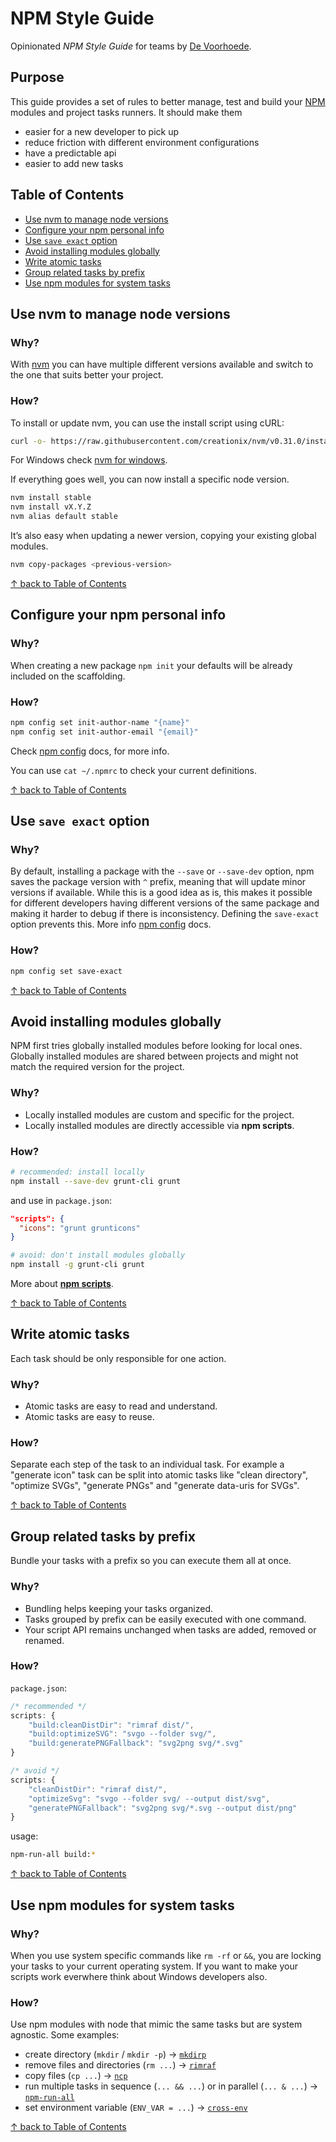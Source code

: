 # NPM Style Guide

Opinionated ​*NPM Style Guide*​ for teams by [De Voorhoede](https://twitter.com/devoorhoede).

## Purpose

This guide provides a set of rules to better manage, test and build your [NPM](https://npmjs.org) modules and project tasks runners. It should make them

* easier for a new developer to pick up
* reduce friction with different environment configurations
* have a predictable api
* easier to add new tasks

## Table of Contents

* [Use nvm to manage node versions](#use-nvm-to-manage-node-versions)
* [Configure your npm personal info](#configure-your-npm-personal-info)
* [Use `save exact` option](#use-save-exact-option)
* [Avoid installing modules globally](#avoid-installing-modules-globally)
* [Write atomic tasks](#write-atomic-tasks)
* [Group related tasks by prefix](#group-related-tasks-by-prefix)
* [Use npm modules for system tasks](#use-npm-modules-for-system-tasks)


## Use nvm to manage node versions 

### Why?

With [nvm](https://github.com/creationix/nvm) you can have multiple different versions available and switch to the one that suits better your project.

### How?

To install or update nvm, you can use the install script using cURL:

```bash
curl -o- https://raw.githubusercontent.com/creationix/nvm/v0.31.0/install.sh | bash
```

For Windows check [nvm for windows](https://github.com/coreybutler/nvm-windows).


If everything goes well, you can now install a specific node version.

```bash
nvm install stable
nvm install vX.Y.Z
nvm alias default stable
``` 

It’s also easy when updating a newer version, copying your existing global modules.

```bash
nvm copy-packages <previous-version>
```

[↑ back to Table of Contents](#table-of-contents)

## Configure your npm personal info 

### Why?

When creating a new package `npm init` your defaults will be already included on the scaffolding.

### How?

```bash
npm config set init-author-name "{name}"
npm config set init-author-email "{email}"
```

Check [npm config](https://docs.npmjs.com/misc/config#init-module) docs, for more info.

You can use `cat ~/.npmrc` to check your current definitions.  

[↑ back to Table of Contents](#table-of-contents)

## Use `save exact` option

### Why?

By default, installing a package with the `--save` or `--save-dev` option, npm saves the package version with `^` prefix, meaning that will update minor versions if available. While this is a good idea as is, this makes it possible for different developers having different versions of the same package and making it harder to debug if there is inconsistency. Defining the `save-exact` option prevents this. More info [npm config](https://docs.npmjs.com/misc/config#save-exact) docs.

### How?

```bash
npm config set save-exact
```

[↑ back to Table of Contents](#table-of-contents)

## Avoid installing modules globally

NPM first tries globally installed modules before looking for local ones. Globally installed modules are shared between projects and might not match the required version for the project.

### Why?

* Locally installed modules are custom and specific for the project.
* Locally installed modules are directly accessible via **npm scripts**.


### How?

```bash
# recommended: install locally
npm install --save-dev grunt-cli grunt
```
and use in `package.json`:
```json
"scripts": {
  "icons": "grunt grunticons"
}
```
```bash
# avoid: don't install modules globally
npm install -g grunt-cli grunt
```

More about [**npm scripts**](https://docs.npmjs.com/misc/scripts).

[↑ back to Table of Contents](#table-of-contents)

## Write atomic tasks

Each task should be only responsible for one action. 

### Why?

* Atomic tasks are easy to read and understand.
* Atomic tasks are easy to reuse.

### How?

Separate each step of the task to an individual task. For example a "generate icon" task can be split into atomic tasks like "clean directory", "optimize SVGs", "generate PNGs" and "generate data-uris for SVGs".


[↑ back to Table of Contents](#table-of-contents)

## Group related tasks by prefix 

Bundle your tasks with a prefix so you can execute them all at once.

### Why?

* Bundling helps keeping your tasks organized.
* Tasks grouped by prefix can be easily executed with one command.
* Your script API remains unchanged when tasks are added, removed or renamed.

### How?

`package.json`:
``` js
/* recommended */
scripts: {
	"build:cleanDistDir": "rimraf dist/",
	"build:optimizeSVG": "svgo --folder svg/",
	"build:generatePNGFallback": "svg2png svg/*.svg"
}

/* avoid */
scripts: {
	"cleanDistDir": "rimraf dist/",
	"optimizeSvg": "svgo --folder svg/ --output dist/svg",
	"generatePNGFallback": "svg2png svg/*.svg --output dist/png"
}
```

usage:
``` bash
npm-run-all build:*
```

[↑ back to Table of Contents](#table-of-contents)

## Use npm modules for system tasks

### Why?

When you use system specific commands like `rm -rf` or `&&`, you are locking your tasks to your current operating system. If you want to make your scripts work everwhere think about Windows developers also.

### How?

Use npm modules with node that mimic the same tasks but are system agnostic. Some examples:

* create directory (`mkdir` / `mkdir -p`) -> [`mkdirp`](https://www.npmjs.com/package/mkdirp)
* remove files and directories (`rm ...`) -> [`rimraf`](https://www.npmjs.com/package/rimraf)
* copy files (`cp ...`) -> [`ncp`](https://www.npmjs.com/package/ncp)
* run multiple tasks in sequence (`... && ...`) or in parallel (`... & ...`) -> [`npm-run-all`](https://www.npmjs.com/package/npm-run-all)
* set environment variable (`ENV_VAR = ...`) -> [`cross-env`](https://www.npmjs.com/package/cross-env)

[↑ back to Table of Contents](#table-of-contents)
